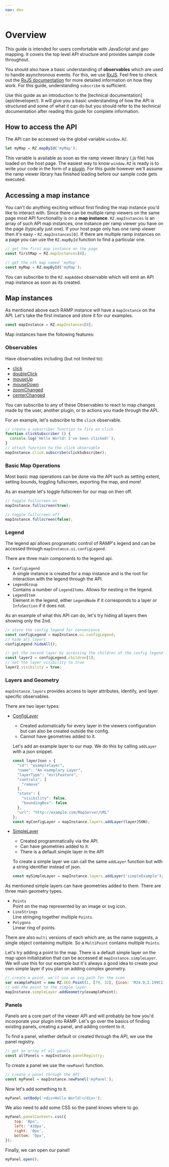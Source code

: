 ```yaml
---
nav: dev
---
```


# Overview

This guide is intended for users comfortable with JavaScript and geo mapping. It covers the top level API structure and provides sample code throughout.

You should also have a basic understanding of **observables** which are used to handle asynchronous events. For this, we use [RxJS](https://rxjs-dev.firebaseapp.com/). Feel free to check out the [RxJS documentation](https://rxjs-dev.firebaseapp.com/) for more detailed information on how they work. For this guide, understanding `subscribe` is sufficient.

<p class="tip">
  Use this guide as an introduction to the [technical documentation](api/developer/). It will give you a basic understanding of how the API is structured and some of what it can do but you should refer to the technical documentation after reading this guide for complete information.
</p>

## How to access the API

The API can be accessed via the global variable `window.RZ`.
```js
let myMap = RZ.mapById('myMap');
```

This variable is available as soon as the ramp viewer library (.js file) has loaded on the host page. The easiest way to know `window.RZ` is ready is to write your code in the form of a [plugin](developer/plugins). For this guide however we'll assume the ramp viewer library has finished loading before our sample code gets executed.

## Accessing a map instance

You can't do anything exciting without first finding the map instance you'd like to interact with. Since there can be multiple ramp viewers on the same page most API functionality is on a **map instance**. `RZ.mapInstances` is an array of such API map instances, one instance per ramp viewer you have on the page (typically just one). If your host page only has one ramp viewer then it's easy - `RZ.mapInstances[0]`. If there are multiple ramp instances on a page you can use the `RZ.mapById` function to find a particular one.

```js
// get the first map instance on the page
const firstMap = RZ.mapInstances[0];

// get the nth map named 'myMap'
const myMap = RZ.mapById('myMap');
```

You can subscribe to the `RZ.mapAdded` observable which will emit an API map instance as soon as its created.

## Map instances
As mentioned above each RAMP instance will have a `mapInstance` on the API. Let's take the first instance and store it for our examples.
```js
const mapInstance = RZ.mapInstances[0];
```
Map instances have the following features:

### Observables

Have observables including (but not limited to):
- [click](developer/api_tech_docs/classes/_api_src_map_.map.html#click)
- [doubleClick](developer/api_tech_docs/classes/_api_src_map_.map.html#doubleclick)
- [mouseUp](developer/api_tech_docs/classes/_api_src_map_.map.html#mouseup)
- [mouseDown](developer/api_tech_docs/classes/_api_src_map_.map.html#mousedown)
- [zoomChanged](developer/api_tech_docs/classes/_api_src_map_.map.html#zoomchanged)
- [centerChanged](developer/api_tech_docs/classes/_api_src_map_.map.html#centerchanged)

You can subscribe to any of these Observables to react to map changes made by the user, another plugin, or to actions you made through the API.

For an example, let's subscribe to the `click` observable.
```js
// create a subscriber function to fire on click
function clickSubscriber () {
  console.log(`Hello World! I've been clicked!`);
}
// attach function to the click observable
mapInstance.click.subscribe(clickSubscriber);
```

### Basic Map Operations
Most basic map operations can be done via the API such as setting extent, setting bounds, toggling fullscreen, exporting the map, and more!

As an example let's toggle fullscreen for our map on then off.
```js
// toggle fullscreen on
mapInstance.fullscreen(true);

// toggle fullscreen off
mapInstance.fullscreen(false);
```

### Legend
The legend api allows programatic control of RAMP's legend and can be accessed through `mapInstance.ui.configLegend`.

There are three main components to the legend api.
- `ConfigLegend`<br/>
  A single instance is created for a map instance and is the root for interaction with the legend through the API.
- `LegendGroup`<br/>
  Contains a number of `LegendItems`. Allows for nesting in the legend.
- `LegendItem`<br/>
  Element in the legend, either `LegendNode` if it corresponds to a layer or `InfoSection` if it does not.

As an example of what this API can do, let's try hiding all layers then showing only the 2nd.
```js
// store the config legend for convenience
const configLegend = mapInstance.ui.configLegend;
// hide all layers
configLegend.hideAll();

// get the second layer by accessing the children of the config legend
const layer2 = configLegend.children[1];
// set the layer visibility to true
layer2.visibility = true;
```

### Layers and Geometry
`mapInstance.layers` provides access to layer attributes, identify, and layer specific observables.

There are two layer types:
- [ConfigLayer](developer/api_tech_docs/classes/_api_src_layers_.configlayer.html)
  - Created automatically for every layer in the viewers configuration but can also be created outside the config.
  - Cannot have geometries added to it.

  Let's add an example layer to our map. We do this by calling `addLayer` with a json snippet.
  ```js
  const layerJson = {
    "id": "examplelayer",
    "name": "An exemplary Layer",
    "layerType": "esriFeature",
    "controls": [
      "remove"
    ],
    "state": {
      "visibility": false,
      "boundingBox": false
    },
    "url": "http://example.com/MapServer/URL"
  };
  const myConfigLayer = mapInstance.layers.addLayer(layerJSON);
  ```

- [SimpleLayer](developer/api_tech_docs/lasses/_api_src_layers_.simplelayer.html)
  - Created programmatically via the API.
  - Can have geometries added to it.
  - There is a default simple layer in the API

  To create a simple layer we can call the same `addLayer` function but with a string identifier instead of json.
  ```js
  const mySimpleLayer = mapInstance.layers.addLayer('simpleExample');
  ```

As mentioned simple layers can have geometries added to them. There are three main geometry types.
- `Points`<br/>
  Point on the map represented by an image or svg icon.
- `LineStrings`<br/>
  Line stringing together multiple `Points`.
- `Polygons`<br/>
  Linear ring of points.

There are also `multi` versions of each which are, as the name suggests, a single object containing multiple. So a `MultiPoint` contains multiple `Points`.

Let's try adding a point to the map. There is a default simple layer on the map upon initialization that can be accessed at `mapInstance.simpleLayer`. We will use this for our example but it's always a good idea to create your own simple layer if you plan on adding complex geometry.
```js
// create a point, we'll use an svg path for the icon
var examplePoint = new RZ.GEO.Point(1, [79, 32], {icon: 'M24.0,2.199C11.9595,2.199,2.199,11.9595,2.199,24.0c0.0,12.0405,9.7605,21.801,21.801'});
// add the point to the simple layer
mapInstance.simpleLayer.addGeometry(examplePoint);
```

### Panels
Panels are a core part of the viewer API and will probably be how you'd incorporate your plugin into RAMP. Let's go over the basics of finding existing panels, creating a panel, and adding content to it.

To find a panel, whether default or created through the API, we use the panel registry.
```js
// get an array of all panels
const allPanels = mapInstance.panelRegistry;
```

To create a panel we use the `newPanel` function.
```js
// create a panel through the API
const myPanel = mapInstance.newPanel('myPanel');
```
Now let's add something to it.
```js
myPanel.setBody('<div>Hello World!</div>');
```
We also need to add some CSS so the panel knows where to go.
```js
myPanel.panelContents.css({
    top: '0px',
    left: '410px',
    right: '0px',
    bottom: '0px',
});
```
Finally, we can open our panel!
```js
myPanel.open();
```
